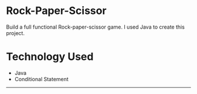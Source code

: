 # Rock-Paper-Scissor
Build a full functional Rock-paper-scissor game. I used Java to create this project.
  


# Technology Used
- Java
- Conditional Statement
---

